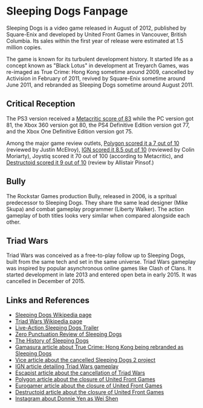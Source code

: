 # Sleeping Dogs Fanpage

Sleeping Dogs is a video game released in August of 2012, published by Square-Enix and developed by United Front Games in Vancouver, British Columbia. Its sales within the first year of release were estimated at 1.5 million copies.

The game is known for its turbulent development history. It started life as a concept known as "Black Lotus" in development at Treyarch Games, was re-imaged as True Crime: Hong Kong sometime around 2009, cancelled by Activision in February of 2011, revived by Square-Enix sometime around June 2011, and rebranded as Sleeping Dogs sometime around August 2011.

## Critical Reception

The PS3 version received a [Metacritic score of 83](https://www.metacritic.com/game/playstation-3/sleeping-dogs) while the PC version got 81, the Xbox 360 version got 80, the PS4 Definitive Edition version got 77, and the Xbox One Definitive Edition version got 75.

Among the major game review outlets, [Polygon scored it a 7 out of 10](https://www.polygon.com/2012/10/3/3451048/sleeping-dogs-review-stray-bullets) (reviewed by Justin McElroy), [IGN scored it 8.5 out of 10](https://ca.ign.com/articles/2012/08/14/sleeping-dogs-review) (reviewed by Colin Moriarty), Joystiq scored it 70 out of 100 (according to Metacritic), and [Destructoid scored it 9 out of 10](https://www.destructoid.com/review-sleeping-dogs-232834.phtml) (review by Allistair Pinsof.)

## Bully

The Rockstar Games production Bully, released in 2006, is a spritual predecessor to Sleeping Dogs. They share the same lead designer (Mike Skupa) and combat gameplay programmer (Liberty Walker). The action gameplay of both titles looks very similar when compared alongside each other.

## Triad Wars

Triad Wars was conceived as a free-to-play follow up to Sleeping Dogs, built from the same tech and set in the same universe. Triad Wars gameplay was inspired by popular asynchronous online games like Clash of Clans. It started development in late 2013 and entered open beta in early 2015. It was cancelled in December of 2015.

## Links and References

* [Sleeping Dogs Wikipedia page](https://en.wikipedia.org/wiki/Sleeping_Dogs_(video_game))
* [Triad Wars Wikipedia page](https://en.wikipedia.org/wiki/Triad_Wars)
* [Live-Action Sleeping Dogs Trailer](https://www.youtube.com/watch?v=SE2ADqLuzvU)
* [Zero Punctuation Review of Sleeping Dogs](https://www.youtube.com/watch?v=G5-W8GqOtSE)
* [The History of Sleeping Dogs](https://www.youtube.com/watch?v=aMANc13VQXM)
* [Gamasura article about True Crime: Hong Kong being rebranded as Sleeping Dogs](https://www.gamasutra.com/view/news/129538/Previouslycanceled_True_Crime_Hong_Kong_sees_new_life_as_Sleeping_Dogs.php)
* [Vice article about the cancelled Sleeping Dogs 2 project](https://www.vice.com/en_us/article/4w3bmj/inside-the-ambitious-sleeping-dogs-sequel-well-never-get-to-play)
* [IGN article detailing Triad Wars gameplay](https://ca.ign.com/articles/2015/04/06/triad-wars-brings-sleeping-dogs-gang-warfare-online)
* [Escapist article about the cancellation of Triad Wars](http://www.escapistmagazine.com/news/view/165645-Sleeping-Dogs-Triad-Wars-Canceled)
* [Polygon article about the closure of United Front Games](http://www.polygon.com/2016/10/17/13311832/united-front-games-closure-sleeping-dogs-smash-and-grab)
* [Eurogamer article about the closure of United Front Games](http://www.eurogamer.net/articles/2016-10-18-sounds-like-sleeping-dogs-developer-united-front-games-has-shut-down)
* [Destructoid article about the closure of United Front Games](https://www.destructoid.com/report-sleeping-dogs-developer-united-front-games-has-closed-393843.phtml)
* [Instagram about Donnie Yen as Wei Shen](https://www.instagram.com/p/BewViyUn9Qb/)
